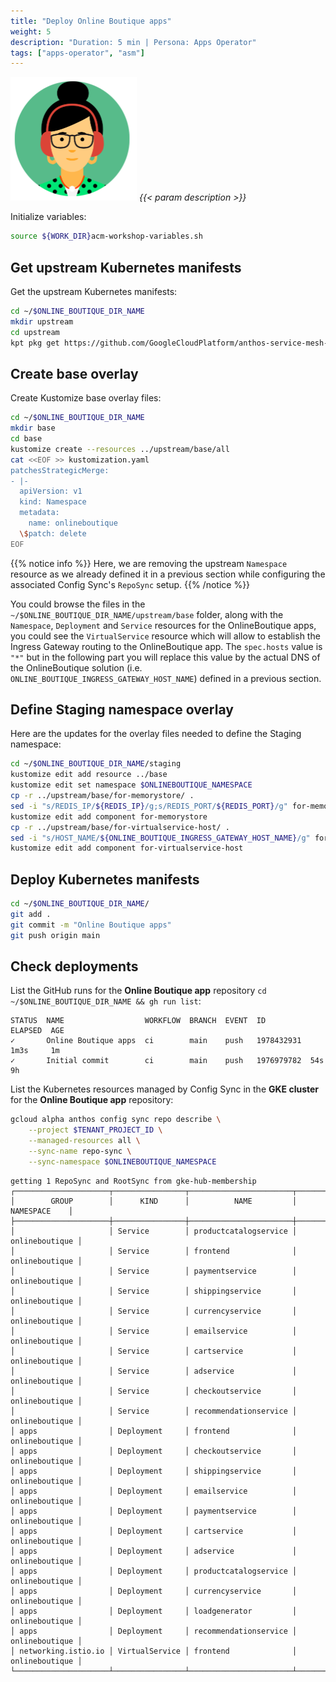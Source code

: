 ```yaml
---
title: "Deploy Online Boutique apps"
weight: 5
description: "Duration: 5 min | Persona: Apps Operator"
tags: ["apps-operator", "asm"]
---
```

![Apps Operator](/images/apps-operator.png)
_{{< param description >}}_

Initialize variables:
```Bash
source ${WORK_DIR}acm-workshop-variables.sh
```

## Get upstream Kubernetes manifests

Get the upstream Kubernetes manifests:
```Bash
cd ~/$ONLINE_BOUTIQUE_DIR_NAME
mkdir upstream
cd upstream
kpt pkg get https://github.com/GoogleCloudPlatform/anthos-service-mesh-samples.git/docs/online-boutique-asm-manifests/base@main
```

## Create base overlay

Create Kustomize base overlay files:
```Bash
cd ~/$ONLINE_BOUTIQUE_DIR_NAME
mkdir base
cd base
kustomize create --resources ../upstream/base/all
cat <<EOF >> kustomization.yaml
patchesStrategicMerge:
- |-
  apiVersion: v1
  kind: Namespace
  metadata:
    name: onlineboutique
  \$patch: delete
EOF
```
{{% notice info %}}
Here, we are removing the upstream `Namespace` resource as we already defined it in a previous section while configuring the associated Config Sync's `RepoSync` setup.
{{% /notice %}}

You could browse the files in the `~/$ONLINE_BOUTIQUE_DIR_NAME/upstream/base` folder, along with the `Namespace`, `Deployment` and `Service` resources for the OnlineBoutique apps, you could see the  `VirtualService` resource which will allow to establish the Ingress Gateway routing to the OnlineBoutique app. The `spec.hosts` value is `"*"` but in the following part you will replace this value by the actual DNS of the OnlineBoutique solution (i.e. `ONLINE_BOUTIQUE_INGRESS_GATEWAY_HOST_NAME`) defined in a previous section.

## Define Staging namespace overlay

Here are the updates for the overlay files needed to define the Staging namespace:
```Bash
cd ~/$ONLINE_BOUTIQUE_DIR_NAME/staging
kustomize edit add resource ../base
kustomize edit set namespace $ONLINEBOUTIQUE_NAMESPACE
cp -r ../upstream/base/for-memorystore/ .
sed -i "s/REDIS_IP/${REDIS_IP}/g;s/REDIS_PORT/${REDIS_PORT}/g" for-memorystore/kustomization.yaml
kustomize edit add component for-memorystore
cp -r ../upstream/base/for-virtualservice-host/ .
sed -i "s/HOST_NAME/${ONLINE_BOUTIQUE_INGRESS_GATEWAY_HOST_NAME}/g" for-virtualservice-host/kustomization.yaml
kustomize edit add component for-virtualservice-host
```

## Deploy Kubernetes manifests

```Bash
cd ~/$ONLINE_BOUTIQUE_DIR_NAME/
git add .
git commit -m "Online Boutique apps"
git push origin main
```

## Check deployments

List the GitHub runs for the **Online Boutique app** repository `cd ~/$ONLINE_BOUTIQUE_DIR_NAME && gh run list`:
```Plaintext
STATUS  NAME                  WORKFLOW  BRANCH  EVENT  ID          ELAPSED  AGE
✓       Online Boutique apps  ci        main    push   1978432931  1m3s     1m
✓       Initial commit        ci        main    push   1976979782  54s      9h
```

List the Kubernetes resources managed by Config Sync in the **GKE cluster** for the **Online Boutique app** repository:
```Bash
gcloud alpha anthos config sync repo describe \
    --project $TENANT_PROJECT_ID \
    --managed-resources all \
    --sync-name repo-sync \
    --sync-namespace $ONLINEBOUTIQUE_NAMESPACE
```
```Plaintext
getting 1 RepoSync and RootSync from gke-hub-membership
┌─────────────────────┬────────────────┬───────────────────────┬────────────────┐
│        GROUP        │      KIND      │          NAME         │   NAMESPACE    │
├─────────────────────┼────────────────┼───────────────────────┼────────────────┤
│                     │ Service        │ productcatalogservice │ onlineboutique │
│                     │ Service        │ frontend              │ onlineboutique │
│                     │ Service        │ paymentservice        │ onlineboutique │
│                     │ Service        │ shippingservice       │ onlineboutique │
│                     │ Service        │ currencyservice       │ onlineboutique │
│                     │ Service        │ emailservice          │ onlineboutique │
│                     │ Service        │ cartservice           │ onlineboutique │
│                     │ Service        │ adservice             │ onlineboutique │
│                     │ Service        │ checkoutservice       │ onlineboutique │
│                     │ Service        │ recommendationservice │ onlineboutique │
│ apps                │ Deployment     │ frontend              │ onlineboutique │
│ apps                │ Deployment     │ checkoutservice       │ onlineboutique │
│ apps                │ Deployment     │ shippingservice       │ onlineboutique │
│ apps                │ Deployment     │ emailservice          │ onlineboutique │
│ apps                │ Deployment     │ paymentservice        │ onlineboutique │
│ apps                │ Deployment     │ cartservice           │ onlineboutique │
│ apps                │ Deployment     │ adservice             │ onlineboutique │
│ apps                │ Deployment     │ productcatalogservice │ onlineboutique │
│ apps                │ Deployment     │ currencyservice       │ onlineboutique │
│ apps                │ Deployment     │ loadgenerator         │ onlineboutique │
│ apps                │ Deployment     │ recommendationservice │ onlineboutique │
│ networking.istio.io │ VirtualService │ frontend              │ onlineboutique │
└─────────────────────┴────────────────┴───────────────────────┴────────────────┘
```
